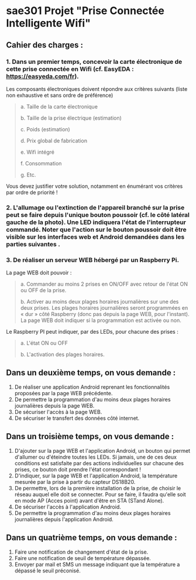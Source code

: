 # sae301 Projet "Prise Connectée Intelligente Wifi"

## Cahier des charges :

### 1. Dans un premier temps, concevoir la carte électronique de cette prise connectée en Wifi (cf. EasyEDA : https://easyeda.com/fr).
Les composants électroniques doivent répondre aux critères suivants (liste non exhaustive et sans ordre de préférence)

>a. Taille de la carte électronique
>
>b. Taille de la prise électrique (estimation)
>
>c. Poids (estimation)
>
>d. Prix global de fabrication
>
>e. Wifi intégré
>
>f. Consommation
>
>g. Etc.


Vous devez justifier votre solution, notamment en énumérant vos critères par ordre de priorité !
### 2. L'allumage ou l'extinction de l'appareil branché sur la prise peut se faire depuis l'unique bouton poussoir (cf. le côté latéral gauche de la photo). Une LED indiquera l'état de l'interrupteur commandé. Noter que l'action sur le bouton poussoir doit être visible sur les interfaces web et Android demandées dans les parties suivantes .

### 3. De réaliser un serveur WEB hébergé par un Raspberry Pi.
  La page WEB doit pouvoir :

>a. Commander au moins 2 prises en ON/OFF avec retour de l'état ON ou OFF de la prise.
>
>b. Activer au moins deux plages horaires journalières sur une des deux prises. Les plages horaires journalières seront programmées en « dur » côté Raspberry (donc pas depuis la page WEB, pour l'instant). La page WEB doit indiquer si la programmation est activée ou non.

  Le Raspberry PI peut indiquer, par des LEDs, pour chacune des prises :

>a. L'état ON ou OFF
>
>b. L'activation des plages horaires.


## Dans un deuxième temps, on vous demande :
1. De réaliser une application Android reprenant les fonctionnalités proposées par la page WEB précédente.
2. De permettre la programmation d'au moins deux plages horaires journalières depuis la page WEB.
3. De sécuriser l'accès à la page WEB.
4. De sécuriser le transfert des données côté internet.

## Dans un troisième temps, on vous demande :

1. D'ajouter sur la page WEB et l'application Android, un bouton qui permet d'allumer ou d'éteindre toutes les LEDs. Si jamais, une de ces deux conditions est satisfaite par des actions individuelles sur chacune des prises, ce bouton doit prendre l'état correspondant !
2. D'indiquer, sur la page WEB et l'application Android, la température mesurée par la prise à partir du capteur DS18B20.
3. De permettre, lors de la première installation de la prise, de choisir le réseau auquel elle doit se connecter. Pour se faire, il faudra qu'elle soit en mode AP (Acces point) avant d'être en STA (STand Alone).
4. De sécuriser l'accès à l'application Android.
5. De permettre la programmation d'au moins deux plages horaires journalières depuis l'application Android.

## Dans un quatrième temps, on vous demande :

1. Faire une notification de changement d'état de la prise.
2. Faire une notification de seuil de température dépassée.
3. Envoyer par mail et SMS un message indiquant que la température a dépassé le seuil préconisé.

